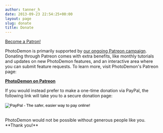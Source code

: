 ```yaml
---
author: tanner_h
date: 2013-09-23 22:54:25+00:00
layout: page
slug: donate
title: Donate
---
```


<a href="https://www.patreon.com/bePatron?u=10669830" data-patreon-widget-type="become-patron-button">Become a Patron!</a><script async src="https://c6.patreon.com/becomePatronButton.bundle.js"></script>

PhotoDemon is primarily supported by [our ongoing Patreon campaign](https://www.patreon.com/photodemon).  Donating through Patreon comes with extra benefits, like monthly tutorials and updates on new PhotoDemon features, and an interactive area where you can submit feature requests.  To learn more, visit PhotoDemon's Patreon page:

**[PhotoDemon on Patreon](https://www.patreon.com/photodemon)**

If you would instead prefer to make a one-time donation via PayPal, the following link will take you to a secure donation page:

<form action="https://www.paypal.com/cgi-bin/webscr" method="post" target="_top">
<input type="hidden" name="cmd" value="_s-xclick">
<input type="hidden" name="hosted_button_id" value="FF3C88MC3ZWZU">
<input type="image" src="https://www.paypalobjects.com/en_US/i/btn/btn_donateCC_LG.gif" border="0" name="submit" alt="PayPal - The safer, easier way to pay online!">
<img alt="" border="0" src="https://www.paypalobjects.com/en_US/i/scr/pixel.gif" width="1" height="1">
</form>

<br />
PhotoDemon would not be possible without generous people like you.  **Thank you!**
